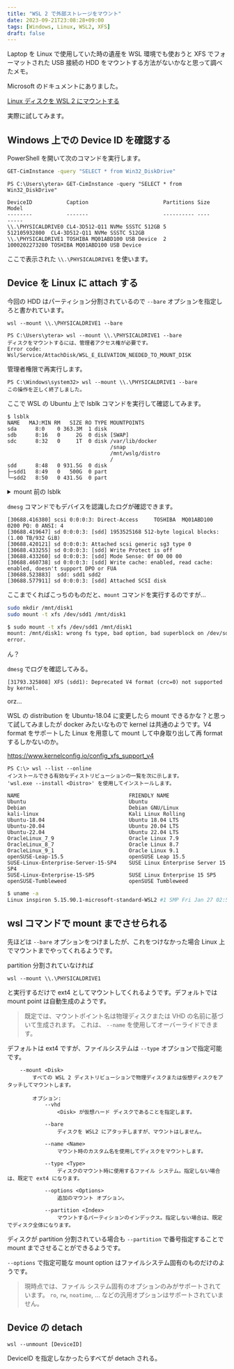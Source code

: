 ```yaml
---
title: "WSL 2 で外部ストレージをマウント"
date: 2023-09-21T23:08:28+09:00
tags: [Windows, Linux, WSL2, XFS]
draft: false
---
```


Laptop を Linux で使用していた時の遺産を WSL 環境でも使おうと XFS でフォーマットされた USB 接続の HDD をマウントする方法がないかなと思って調べたメモ。

Microsoft のドキュメントにありました。

[Linux ディスクを WSL 2 にマウントする](https://learn.microsoft.com/ja-jp/windows/wsl/wsl2-mount-disk)

実際に試してみます。

## Windows 上での Device ID を確認する

PowerShell を開いて次のコマンドを実行します。

```bash
GET-CimInstance -query "SELECT * from Win32_DiskDrive"
```

```
PS C:\Users\ytera> GET-CimInstance -query "SELECT * from Win32_DiskDrive"

DeviceID           Caption                        Partitions Size          Model
--------           -------                        ---------- ----          -----
\\.\PHYSICALDRIVE0 CL4-3D512-Q11 NVMe SSSTC 512GB 5          512105932800  CL4-3D512-Q11 NVMe SSSTC 512GB
\\.\PHYSICALDRIVE1 TOSHIBA MQ01ABD100 USB Device  2          1000202273280 TOSHIBA MQ01ABD100 USB Device
```

ここで表示された `\\.\PHYSICALDRIVE1` を使います。

## Device を Linux に attach する

今回の HDD はパーティション分割されているので `--bare` オプションを指定しろと書かれています。

```
wsl --mount \\.\PHYSICALDRIVE1 --bare
```

```
PS C:\Users\ytera> wsl --mount \\.\PHYSICALDRIVE1 --bare
ディスクをマウントするには、管理者アクセス権が必要です。
Error code: Wsl/Service/AttachDisk/WSL_E_ELEVATION_NEEDED_TO_MOUNT_DISK
```

管理者権限で再実行します。


```
PS C:\Windows\system32> wsl --mount \\.\PHYSICALDRIVE1 --bare
この操作を正しく終了しました。
```

ここで WSL の Ubuntu 上で lsblk コマンドを実行して確認してみます。

```
$ lsblk
NAME   MAJ:MIN RM   SIZE RO TYPE MOUNTPOINTS
sda      8:0    0 363.3M  1 disk
sdb      8:16   0     2G  0 disk [SWAP]
sdc      8:32   0     1T  0 disk /var/lib/docker
                                 /snap
                                 /mnt/wslg/distro
                                 /
sdd      8:48   0 931.5G  0 disk
├─sdd1   8:49   0   500G  0 part
└─sdd2   8:50   0 431.5G  0 part
```

<details>
<summary>mount 前の lsblk</summary>

```
$ lsblk
NAME
    MAJ:MIN RM   SIZE RO TYPE MOUNTPOINTS
sda   8:0    0 363.3M  1 disk
sdb   8:16   0     2G  0 disk [SWAP]
sdc   8:32   0     1T  0 disk /var/lib/docker
                              /snap
                              /mnt/wslg/distro
                              /
```

</details>

`dmesg` コマンドでもデバイスを認識したログが確認できます。

```
[30688.416380] scsi 0:0:0:3: Direct-Access     TOSHIBA  MQ01ABD100       0200 PQ: 0 ANSI: 4
[30688.419647] sd 0:0:0:3: [sdd] 1953525168 512-byte logical blocks: (1.00 TB/932 GiB)
[30688.420121] sd 0:0:0:3: Attached scsi generic sg3 type 0
[30688.433255] sd 0:0:0:3: [sdd] Write Protect is off
[30688.433260] sd 0:0:0:3: [sdd] Mode Sense: 0f 00 00 00
[30688.460738] sd 0:0:0:3: [sdd] Write cache: enabled, read cache: enabled, doesn't support DPO or FUA
[30688.523883]  sdd: sdd1 sdd2
[30688.577911] sd 0:0:0:3: [sdd] Attached SCSI disk
```

ここまでくればこっちのものだと、`mount` コマンドを実行するのですが...

```bash
sudo mkdir /mnt/disk1
sudo mount -t xfs /dev/sdd1 /mnt/disk1
```


```bash
$ sudo mount -t xfs /dev/sdd1 /mnt/disk1
mount: /mnt/disk1: wrong fs type, bad option, bad superblock on /dev/sdd1, missing codepage or helper program, or other
error.
```

ん？

`dmesg` でログを確認してみる。

```
[31793.325808] XFS (sdd1): Deprecated V4 format (crc=0) not supported by kernel.
```

orz...

WSL の distribution を Ubuntu-18.04 に変更したら mount できるかな？と思って試してみましたが docker みたいなもので kernel は共通のようです。V4 format をサポートした Linux を用意して mount して中身取り出して再 format するしかないのか。

https://www.kernelconfig.io/config_xfs_support_v4

```
PS C:\> wsl --list --online
インストールできる有効なディストリビューションの一覧を次に示します。
'wsl.exe --install <Distro>' を使用してインストールします。

NAME                                   FRIENDLY NAME
Ubuntu                                 Ubuntu
Debian                                 Debian GNU/Linux
kali-linux                             Kali Linux Rolling
Ubuntu-18.04                           Ubuntu 18.04 LTS
Ubuntu-20.04                           Ubuntu 20.04 LTS
Ubuntu-22.04                           Ubuntu 22.04 LTS
OracleLinux_7_9                        Oracle Linux 7.9
OracleLinux_8_7                        Oracle Linux 8.7
OracleLinux_9_1                        Oracle Linux 9.1
openSUSE-Leap-15.5                     openSUSE Leap 15.5
SUSE-Linux-Enterprise-Server-15-SP4    SUSE Linux Enterprise Server 15 SP4
SUSE-Linux-Enterprise-15-SP5           SUSE Linux Enterprise 15 SP5
openSUSE-Tumbleweed                    openSUSE Tumbleweed
```

```bash
$ uname -a
Linux inspiron 5.15.90.1-microsoft-standard-WSL2 #1 SMP Fri Jan 27 02:56:13 UTC 2023 x86_64 x86_64 x86_64 GNU/Linux
```

## wsl コマンドで mount までさせられる

先ほどは `--bare` オプションをつけましたが、これをつけなかった場合 Linux 上でマウントまでやってくれるようです。

partition 分割されていなければ

```
wsl --mount \\.\PHYSICALDRIVE1
```

と実行するだけで ext4 としてマウントしてくれるようです。デフォルトでは mount point は自動生成のようです。

> 既定では、マウントポイント名は物理ディスクまたは VHD の名前に基づいて生成されます。 これは、 `--name` を使用してオーバーライドできます。


デフォルトは ext4 ですが、ファイルシステムは `--type` オプションで指定可能です。

```
    --mount <Disk>
        すべての WSL 2 ディストリビューションで物理ディスクまたは仮想ディスクをアタッチしてマウントします。

        オプション:
            --vhd
                <Disk> が仮想ハード ディスクであることを指定します。

            --bare
                ディスクを WSL2 にアタッチしますが、マウントはしません。

            --name <Name>
                マウント時のカスタム名を使用してディスクをマウントします。

            --type <Type>
                ディスクのマウント時に使用するファイル システム。指定しない場合は、既定で ext4 になります。

            --options <Options>
                追加のマウント オプション。

            --partition <Index>
                マウントするパーティションのインデックス。指定しない場合は、既定でディスク全体になります。
```

ディスクが partition 分割されている場合も `--partition` で番号指定することで mount までさせることができるようです。

`--options` で指定可能な mount option はファイルシステム固有のものだけのようです。

> 現時点では、ファイル システム固有のオプションのみがサポートされています。 `ro`, `rw`, `noatime`, ... などの汎用オプションはサポートされていません。

## Device の detach

```
wsl --unmount [DeviceID]
```

DeviceID を指定しなかったらすべてが detach される。

